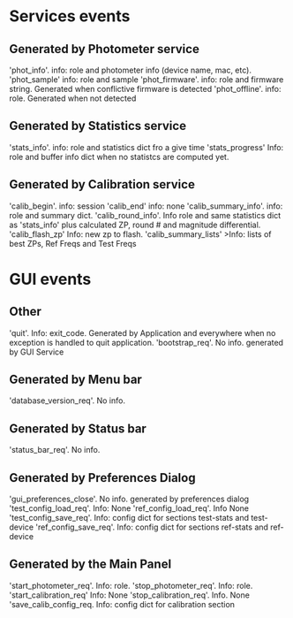 # Services events

## Generated by Photometer service

'phot_info'.           info: role and photometer info (device name, mac, etc).
'phot_sample'          info: role and sample
'phot_firmware'.       info: role and firmware string. Generated when conflictive firmware is detected
'phot_offline'.        info: role. Generated when not detected

## Generated by Statistics service
'stats_info'.          info: role and statistics dict fro a give time
'stats_progress'       Info: role and buffer info dict when no statistcs are computed yet.

## Generated by Calibration service
'calib_begin'.         info: session
'calib_end'            info: none
'calib_summary_info'.  info: role and summary dict.
'calib_round_info'.    Info role and same statistics dict as 'stats_info' plus calculated ZP, round # and magnitude differential.
'calib_flash_zp'       Info: new zp to flash.
'calib_summary_lists'  >Info: lists of best ZPs, Ref Freqs and Test Freqs

# GUI events

## Other
'quit'. Info: exit_code. Generated by Application and everywhere when no exception is handled to quit application.
'bootstrap_req'. No info. generated by GUI Service

## Generated by Menu bar
'database_version_req'. No info. 


## Generated by Status bar
'status_bar_req'. No info.

## Generated by Preferences Dialog
'gui_preferences_close'. No info. generated by preferences dialog
'test_config_load_req'. Info: None
'ref_config_load_req'. Info None
'test_config_save_req'. Info: config dict for sections test-stats and test-device
'ref_config_save_req'. Info: config dict for sections ref-stats and ref-device

## Generated by the Main Panel
'start_photometer_req'. Info: role. 
'stop_photometer_req'. Info: role.
'start_calibration_req' Info: None
'stop_calibration_req'. Info. None
'save_calib_config_req. Info: config dict for calibration section


